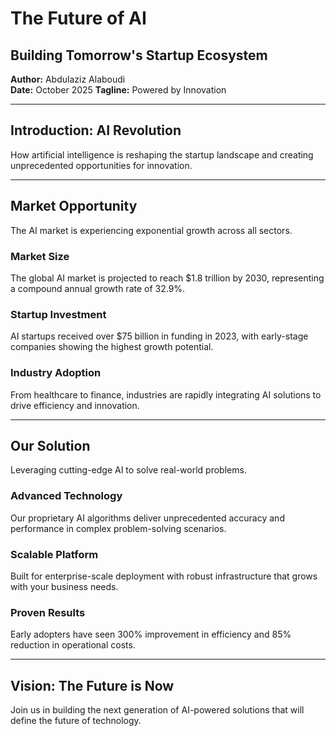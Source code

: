 # The Future of AI
## Building Tomorrow's Startup Ecosystem

**Author:** Abdulaziz Alaboudi  
**Date:** October 2025 
**Tagline:** Powered by Innovation

---

## Introduction: AI Revolution

How artificial intelligence is reshaping the startup landscape and creating unprecedented opportunities for innovation.

---

## Market Opportunity

The AI market is experiencing exponential growth across all sectors.

### Market Size
The global AI market is projected to reach $1.8 trillion by 2030, representing a compound annual growth rate of 32.9%.

### Startup Investment
AI startups received over $75 billion in funding in 2023, with early-stage companies showing the highest growth potential.

### Industry Adoption
From healthcare to finance, industries are rapidly integrating AI solutions to drive efficiency and innovation.

---

## Our Solution

Leveraging cutting-edge AI to solve real-world problems.

### Advanced Technology
Our proprietary AI algorithms deliver unprecedented accuracy and performance in complex problem-solving scenarios.

### Scalable Platform
Built for enterprise-scale deployment with robust infrastructure that grows with your business needs.

### Proven Results
Early adopters have seen 300% improvement in efficiency and 85% reduction in operational costs.

---

## Vision: The Future is Now

Join us in building the next generation of AI-powered solutions that will define the future of technology.
